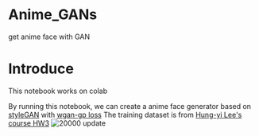 # Anime_GANs
get anime face with GAN

Introduce
===
This notebook works on colab

By running this notebook, we can create a anime face generator based on [styleGAN](https://arxiv.org/pdf/1812.04948.pdf) with [wgan-gp loss](https://arxiv.org/pdf/1704.00028.pdf) 
The training dataset is from [Hung-yi Lee's course HW3](http://speech.ee.ntu.edu.tw/~tlkagk/courses_MLDS18.html)
![20000 update](https://i.imgur.com/e3bA99h.png)

